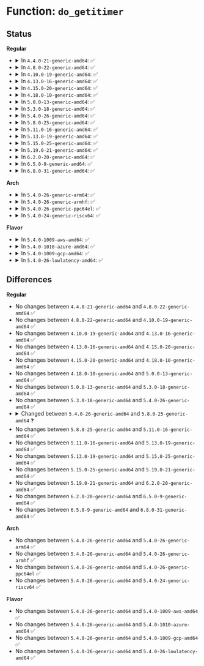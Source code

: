 # Function: <code>do_getitimer</code>

## Status
<b>Regular</b>
<ul>
<li>
<details>
<summary>In <code>4.4.0-21-generic-amd64</code>: ✅</summary>

```c
int do_getitimer(int which, struct itimerval * value)
```

```json
{
  "name": "do_getitimer",
  "collision_type": "Unique Global",
  "inline_type": "No",
  "funcs": [
    {
      "addr": 18446744071579829216,
      "name": "do_getitimer",
      "external": true,
      "loc": "kernel/time/itimer.c:79",
      "file": "kernel/time/itimer.c",
      "inline": "seen, unknown",
      "caller_inline": [],
      "caller_func": [
        "kernel/time/itimer.c:SyS_getitimer",
        "kernel/compat.c:compat_SyS_getitimer"
      ]
    }
  ],
  "symbols": [
    {
      "addr": 18446744071579829216,
      "name": "do_getitimer",
      "section": ".text",
      "bind": "STB_GLOBAL",
      "size": 206
    }
  ]
}
```
</details>
</li>
<li>
<details>
<summary>In <code>4.8.0-22-generic-amd64</code>: ✅</summary>

```c
int do_getitimer(int which, struct itimerval * value)
```

```json
{
  "name": "do_getitimer",
  "collision_type": "Unique Global",
  "inline_type": "No",
  "funcs": [
    {
      "addr": 18446744071579857936,
      "name": "do_getitimer",
      "external": true,
      "loc": "kernel/time/itimer.c:79",
      "file": "kernel/time/itimer.c",
      "inline": "seen, unknown",
      "caller_inline": [],
      "caller_func": [
        "kernel/time/itimer.c:SyS_getitimer",
        "kernel/compat.c:compat_SyS_getitimer"
      ]
    }
  ],
  "symbols": [
    {
      "addr": 18446744071579857936,
      "name": "do_getitimer",
      "section": ".text",
      "bind": "STB_GLOBAL",
      "size": 206
    }
  ]
}
```
</details>
</li>
<li>
<details>
<summary>In <code>4.10.0-19-generic-amd64</code>: ✅</summary>

```c
int do_getitimer(int which, struct itimerval * value)
```

```json
{
  "name": "do_getitimer",
  "collision_type": "Unique Global",
  "inline_type": "No",
  "funcs": [
    {
      "addr": 18446744071579933392,
      "name": "do_getitimer",
      "external": true,
      "loc": "kernel/time/itimer.c:79",
      "file": "kernel/time/itimer.c",
      "inline": "seen, unknown",
      "caller_inline": [],
      "caller_func": [
        "kernel/time/itimer.c:SyS_getitimer",
        "kernel/compat.c:compat_SyS_getitimer"
      ]
    }
  ],
  "symbols": [
    {
      "addr": 18446744071579933392,
      "name": "do_getitimer",
      "section": ".text",
      "bind": "STB_GLOBAL",
      "size": 206
    }
  ]
}
```
</details>
</li>
<li>
<details>
<summary>In <code>4.13.0-16-generic-amd64</code>: ✅</summary>

```c
int do_getitimer(int which, struct itimerval * value)
```

```json
{
  "name": "do_getitimer",
  "collision_type": "Unique Global",
  "inline_type": "No",
  "funcs": [
    {
      "addr": 18446744071579941040,
      "name": "do_getitimer",
      "external": true,
      "loc": "kernel/time/itimer.c:82",
      "file": "kernel/time/itimer.c",
      "inline": "seen, unknown",
      "caller_inline": [],
      "caller_func": [
        "kernel/time/itimer.c:compat_SyS_getitimer",
        "kernel/time/itimer.c:SyS_getitimer"
      ]
    }
  ],
  "symbols": [
    {
      "addr": 18446744071579941040,
      "name": "do_getitimer",
      "section": ".text",
      "bind": "STB_GLOBAL",
      "size": 220
    }
  ]
}
```
</details>
</li>
<li>
<details>
<summary>In <code>4.15.0-20-generic-amd64</code>: ✅</summary>

```c
int do_getitimer(int which, struct itimerval * value)
```

```json
{
  "name": "do_getitimer",
  "collision_type": "Unique Global",
  "inline_type": "No",
  "funcs": [
    {
      "addr": 18446744071579986688,
      "name": "do_getitimer",
      "external": true,
      "loc": "kernel/time/itimer.c:83",
      "file": "kernel/time/itimer.c",
      "inline": "seen, unknown",
      "caller_inline": [],
      "caller_func": [
        "kernel/time/itimer.c:compat_SyS_getitimer",
        "kernel/time/itimer.c:SyS_getitimer"
      ]
    }
  ],
  "symbols": [
    {
      "addr": 18446744071579986688,
      "name": "do_getitimer",
      "section": ".text",
      "bind": "STB_GLOBAL",
      "size": 220
    }
  ]
}
```
</details>
</li>
<li>
<details>
<summary>In <code>4.18.0-10-generic-amd64</code>: ✅</summary>

```c
int do_getitimer(int which, struct itimerval * value)
```

```json
{
  "name": "do_getitimer",
  "collision_type": "Unique Global",
  "inline_type": "No",
  "funcs": [
    {
      "addr": 18446744071580038048,
      "name": "do_getitimer",
      "external": true,
      "loc": "kernel/time/itimer.c:83",
      "file": "kernel/time/itimer.c",
      "inline": "seen, unknown",
      "caller_inline": [],
      "caller_func": [
        "kernel/time/itimer.c:__x32_compat_sys_getitimer",
        "kernel/time/itimer.c:__ia32_compat_sys_getitimer",
        "kernel/time/itimer.c:__ia32_sys_getitimer",
        "kernel/time/itimer.c:__x64_sys_getitimer"
      ]
    }
  ],
  "symbols": [
    {
      "addr": 18446744071580038048,
      "name": "do_getitimer",
      "section": ".text",
      "bind": "STB_GLOBAL",
      "size": 206
    }
  ]
}
```
</details>
</li>
<li>
<details>
<summary>In <code>5.0.0-13-generic-amd64</code>: ✅</summary>

```c
int do_getitimer(int which, struct itimerval * value)
```

```json
{
  "name": "do_getitimer",
  "collision_type": "Unique Global",
  "inline_type": "No",
  "funcs": [
    {
      "addr": 18446744071580084848,
      "name": "do_getitimer",
      "external": true,
      "loc": "kernel/time/itimer.c:81",
      "file": "kernel/time/itimer.c",
      "inline": "seen, unknown",
      "caller_inline": [],
      "caller_func": [
        "kernel/time/itimer.c:__x32_compat_sys_getitimer",
        "kernel/time/itimer.c:__ia32_compat_sys_getitimer",
        "kernel/time/itimer.c:__ia32_sys_getitimer",
        "kernel/time/itimer.c:__x64_sys_getitimer"
      ]
    }
  ],
  "symbols": [
    {
      "addr": 18446744071580084848,
      "name": "do_getitimer",
      "section": ".text",
      "bind": "STB_GLOBAL",
      "size": 206
    }
  ]
}
```
</details>
</li>
<li>
<details>
<summary>In <code>5.3.0-18-generic-amd64</code>: ✅</summary>

```c
int do_getitimer(int which, struct itimerval * value)
```

```json
{
  "name": "do_getitimer",
  "collision_type": "Unique Global",
  "inline_type": "No",
  "funcs": [
    {
      "addr": 18446744071580128512,
      "name": "do_getitimer",
      "external": true,
      "loc": "kernel/time/itimer.c:81",
      "file": "kernel/time/itimer.c",
      "inline": "seen, unknown",
      "caller_inline": [],
      "caller_func": [
        "kernel/time/itimer.c:__x32_compat_sys_getitimer",
        "kernel/time/itimer.c:__ia32_compat_sys_getitimer",
        "kernel/time/itimer.c:__ia32_sys_getitimer",
        "kernel/time/itimer.c:__x64_sys_getitimer"
      ]
    }
  ],
  "symbols": [
    {
      "addr": 18446744071580128512,
      "name": "do_getitimer",
      "section": ".text",
      "bind": "STB_GLOBAL",
      "size": 197
    }
  ]
}
```
</details>
</li>
<li>
<details>
<summary>In <code>5.4.0-26-generic-amd64</code>: ✅</summary>

```c
int do_getitimer(int which, struct itimerval * value)
```

```json
{
  "name": "do_getitimer",
  "collision_type": "Unique Global",
  "inline_type": "No",
  "funcs": [
    {
      "addr": 18446744071580176768,
      "name": "do_getitimer",
      "external": true,
      "loc": "kernel/time/itimer.c:76",
      "file": "kernel/time/itimer.c",
      "inline": "seen, unknown",
      "caller_inline": [],
      "caller_func": [
        "kernel/time/itimer.c:__x32_compat_sys_getitimer",
        "kernel/time/itimer.c:__ia32_compat_sys_getitimer",
        "kernel/time/itimer.c:__ia32_sys_getitimer",
        "kernel/time/itimer.c:__x64_sys_getitimer"
      ]
    }
  ],
  "symbols": [
    {
      "addr": 18446744071580176768,
      "name": "do_getitimer",
      "section": ".text",
      "bind": "STB_GLOBAL",
      "size": 197
    }
  ]
}
```
</details>
</li>
<li>
<details>
<summary>In <code>5.8.0-25-generic-amd64</code>: ✅</summary>

```c
int do_getitimer(int which, struct itimerspec64 * value)
```

```json
{
  "name": "do_getitimer",
  "collision_type": "Unique Static",
  "inline_type": "No",
  "funcs": [
    {
      "addr": 18446744071580242784,
      "name": "do_getitimer",
      "external": false,
      "loc": "kernel/time/itimer.c:76",
      "file": "kernel/time/itimer.c",
      "inline": "seen, unknown",
      "caller_inline": [],
      "caller_func": [
        "kernel/time/itimer.c:__x32_compat_sys_getitimer",
        "kernel/time/itimer.c:__ia32_compat_sys_getitimer",
        "kernel/time/itimer.c:__ia32_sys_getitimer",
        "kernel/time/itimer.c:__x64_sys_getitimer"
      ]
    }
  ],
  "symbols": [
    {
      "addr": 18446744071580242784,
      "name": "do_getitimer",
      "section": ".text",
      "bind": "STB_LOCAL",
      "size": 265
    }
  ]
}
```
</details>
</li>
<li>
<details>
<summary>In <code>5.11.0-16-generic-amd64</code>: ✅</summary>

```c
int do_getitimer(int which, struct itimerspec64 * value)
```

```json
{
  "name": "do_getitimer",
  "collision_type": "Unique Static",
  "inline_type": "No",
  "funcs": [
    {
      "addr": 18446744071580227024,
      "name": "do_getitimer",
      "external": false,
      "loc": "kernel/time/itimer.c:76",
      "file": "kernel/time/itimer.c",
      "inline": "seen, unknown",
      "caller_inline": [],
      "caller_func": [
        "kernel/time/itimer.c:__x32_compat_sys_getitimer",
        "kernel/time/itimer.c:__ia32_compat_sys_getitimer",
        "kernel/time/itimer.c:__ia32_sys_getitimer",
        "kernel/time/itimer.c:__x64_sys_getitimer"
      ]
    }
  ],
  "symbols": [
    {
      "addr": 18446744071580227024,
      "name": "do_getitimer",
      "section": ".text",
      "bind": "STB_LOCAL",
      "size": 265
    }
  ]
}
```
</details>
</li>
<li>
<details>
<summary>In <code>5.13.0-19-generic-amd64</code>: ✅</summary>

```c
int do_getitimer(int which, struct itimerspec64 * value)
```

```json
{
  "name": "do_getitimer",
  "collision_type": "Unique Static",
  "inline_type": "No",
  "funcs": [
    {
      "addr": 18446744071580232256,
      "name": "do_getitimer",
      "external": false,
      "loc": "kernel/time/itimer.c:76",
      "file": "kernel/time/itimer.c",
      "inline": "seen, unknown",
      "caller_inline": [],
      "caller_func": [
        "kernel/time/itimer.c:__x32_compat_sys_getitimer",
        "kernel/time/itimer.c:__ia32_compat_sys_getitimer",
        "kernel/time/itimer.c:__ia32_sys_getitimer",
        "kernel/time/itimer.c:__x64_sys_getitimer"
      ]
    }
  ],
  "symbols": [
    {
      "addr": 18446744071580232256,
      "name": "do_getitimer",
      "section": ".text",
      "bind": "STB_LOCAL",
      "size": 265
    }
  ]
}
```
</details>
</li>
<li>
<details>
<summary>In <code>5.15.0-25-generic-amd64</code>: ✅</summary>

```c
int do_getitimer(int which, struct itimerspec64 * value)
```

```json
{
  "name": "do_getitimer",
  "collision_type": "Unique Static",
  "inline_type": "No",
  "funcs": [
    {
      "addr": 18446744071580381264,
      "name": "do_getitimer",
      "external": false,
      "loc": "kernel/time/itimer.c:76",
      "file": "kernel/time/itimer.c",
      "inline": "seen, unknown",
      "caller_inline": [],
      "caller_func": [
        "kernel/time/itimer.c:__x64_compat_sys_getitimer",
        "kernel/time/itimer.c:__ia32_compat_sys_getitimer",
        "kernel/time/itimer.c:__ia32_sys_getitimer",
        "kernel/time/itimer.c:__x64_sys_getitimer"
      ]
    }
  ],
  "symbols": [
    {
      "addr": 18446744071580381264,
      "name": "do_getitimer",
      "section": ".text",
      "bind": "STB_LOCAL",
      "size": 265
    }
  ]
}
```
</details>
</li>
<li>
<details>
<summary>In <code>5.19.0-21-generic-amd64</code>: ✅</summary>

```c
int do_getitimer(int which, struct itimerspec64 * value)
```

```json
{
  "name": "do_getitimer",
  "collision_type": "Unique Static",
  "inline_type": "No",
  "funcs": [
    {
      "addr": 18446744071580595360,
      "name": "do_getitimer",
      "external": false,
      "loc": "kernel/time/itimer.c:76",
      "file": "kernel/time/itimer.c",
      "inline": "seen, unknown",
      "caller_inline": [],
      "caller_func": [
        "kernel/time/itimer.c:__ia32_compat_sys_getitimer",
        "kernel/time/itimer.c:__ia32_sys_getitimer",
        "kernel/time/itimer.c:__x64_sys_getitimer"
      ]
    }
  ],
  "symbols": [
    {
      "addr": 18446744071580595360,
      "name": "do_getitimer",
      "section": ".text",
      "bind": "STB_LOCAL",
      "size": 263
    }
  ]
}
```
</details>
</li>
<li>
<details>
<summary>In <code>6.2.0-20-generic-amd64</code>: ✅</summary>

```c
int do_getitimer(int which, struct itimerspec64 * value)
```

```json
{
  "name": "do_getitimer",
  "collision_type": "Unique Static",
  "inline_type": "No",
  "funcs": [
    {
      "addr": 18446744071580858080,
      "name": "do_getitimer",
      "external": false,
      "loc": "kernel/time/itimer.c:76",
      "file": "kernel/time/itimer.c",
      "inline": "seen, unknown",
      "caller_inline": [],
      "caller_func": [
        "kernel/time/itimer.c:__ia32_compat_sys_getitimer",
        "kernel/time/itimer.c:__ia32_sys_getitimer",
        "kernel/time/itimer.c:__x64_sys_getitimer"
      ]
    }
  ],
  "symbols": [
    {
      "addr": 18446744071580858080,
      "name": "do_getitimer",
      "section": ".text",
      "bind": "STB_LOCAL",
      "size": 263
    }
  ]
}
```
</details>
</li>
<li>
<details>
<summary>In <code>6.5.0-9-generic-amd64</code>: ✅</summary>

```c
int do_getitimer(int which, struct itimerspec64 * value)
```

```json
{
  "name": "do_getitimer",
  "collision_type": "Unique Static",
  "inline_type": "No",
  "funcs": [
    {
      "addr": 18446744071580941872,
      "name": "do_getitimer",
      "external": false,
      "loc": "kernel/time/itimer.c:76",
      "file": "kernel/time/itimer.c",
      "inline": "seen, unknown",
      "caller_inline": [],
      "caller_func": [
        "kernel/time/itimer.c:__ia32_compat_sys_getitimer",
        "kernel/time/itimer.c:__ia32_sys_getitimer",
        "kernel/time/itimer.c:__x64_sys_getitimer"
      ]
    }
  ],
  "symbols": [
    {
      "addr": 18446744071580941872,
      "name": "do_getitimer",
      "section": ".text",
      "bind": "STB_LOCAL",
      "size": 238
    }
  ]
}
```
</details>
</li>
<li>
<details>
<summary>In <code>6.8.0-31-generic-amd64</code>: ✅</summary>

```c
int do_getitimer(int which, struct itimerspec64 * value)
```

```json
{
  "name": "do_getitimer",
  "collision_type": "Unique Static",
  "inline_type": "No",
  "funcs": [
    {
      "addr": 18446744071581033168,
      "name": "do_getitimer",
      "external": false,
      "loc": "kernel/time/itimer.c:76",
      "file": "kernel/time/itimer.c",
      "inline": "seen, unknown",
      "caller_inline": [],
      "caller_func": [
        "kernel/time/itimer.c:__ia32_compat_sys_getitimer",
        "kernel/time/itimer.c:__ia32_sys_getitimer",
        "kernel/time/itimer.c:__x64_sys_getitimer"
      ]
    }
  ],
  "symbols": [
    {
      "addr": 18446744071581033168,
      "name": "do_getitimer",
      "section": ".text",
      "bind": "STB_LOCAL",
      "size": 238
    }
  ]
}
```
</details>
</li>
</ul>
<b>Arch</b>
<ul>
<li>
<details>
<summary>In <code>5.4.0-26-generic-arm64</code>: ✅</summary>

```c
int do_getitimer(int which, struct itimerval * value)
```

```json
{
  "name": "do_getitimer",
  "collision_type": "Unique Global",
  "inline_type": "No",
  "funcs": [
    {
      "addr": 18446603336491399712,
      "name": "do_getitimer",
      "external": true,
      "loc": "kernel/time/itimer.c:76",
      "file": "kernel/time/itimer.c",
      "inline": "seen, unknown",
      "caller_inline": [],
      "caller_func": [
        "kernel/time/itimer.c:__arm64_compat_sys_getitimer",
        "kernel/time/itimer.c:__arm64_sys_getitimer"
      ]
    }
  ],
  "symbols": [
    {
      "addr": 18446603336491399712,
      "name": "do_getitimer",
      "section": ".text",
      "bind": "STB_GLOBAL",
      "size": 304
    }
  ]
}
```
</details>
</li>
<li>
<details>
<summary>In <code>5.4.0-26-generic-armhf</code>: ✅</summary>

```c
int do_getitimer(int which, struct itimerval * value)
```

```json
{
  "name": "do_getitimer",
  "collision_type": "Unique Global",
  "inline_type": "No",
  "funcs": [
    {
      "addr": 3225397124,
      "name": "do_getitimer",
      "external": true,
      "loc": "kernel/time/itimer.c:76",
      "file": "kernel/time/itimer.c",
      "inline": "seen, unknown",
      "caller_inline": [],
      "caller_func": [
        "kernel/time/itimer.c:__se_sys_getitimer"
      ]
    }
  ],
  "symbols": [
    {
      "addr": 3225397124,
      "name": "do_getitimer",
      "section": ".text",
      "bind": "STB_GLOBAL",
      "size": 284
    }
  ]
}
```
</details>
</li>
<li>
<details>
<summary>In <code>5.4.0-26-generic-ppc64el</code>: ✅</summary>

```c
int do_getitimer(int which, struct itimerval * value)
```

```json
{
  "name": "do_getitimer",
  "collision_type": "Unique Global",
  "inline_type": "No",
  "funcs": [
    {
      "addr": 13835058055284343440,
      "name": "do_getitimer",
      "external": true,
      "loc": "kernel/time/itimer.c:76",
      "file": "kernel/time/itimer.c",
      "inline": "seen, unknown",
      "caller_inline": [],
      "caller_func": [
        "kernel/time/itimer.c:__se_compat_sys_getitimer",
        "kernel/time/itimer.c:__se_sys_getitimer"
      ]
    }
  ],
  "symbols": [
    {
      "addr": 13835058055284343440,
      "name": "do_getitimer",
      "section": ".text",
      "bind": "STB_GLOBAL",
      "size": 396
    }
  ]
}
```
</details>
</li>
<li>
<details>
<summary>In <code>5.4.0-24-generic-riscv64</code>: ✅</summary>

```c
int do_getitimer(int which, struct itimerval * value)
```

```json
{
  "name": "do_getitimer",
  "collision_type": "Unique Global",
  "inline_type": "No",
  "funcs": [
    {
      "addr": 18446743936271879798,
      "name": "do_getitimer",
      "external": true,
      "loc": "kernel/time/itimer.c:76",
      "file": "kernel/time/itimer.c",
      "inline": "seen, unknown",
      "caller_inline": [],
      "caller_func": [
        "kernel/time/itimer.c:__se_sys_getitimer"
      ]
    }
  ],
  "symbols": [
    {
      "addr": 18446743936271879798,
      "name": "do_getitimer",
      "section": ".text",
      "bind": "STB_GLOBAL",
      "size": 266
    }
  ]
}
```
</details>
</li>
</ul>
<b>Flavor</b>
<ul>
<li>
<details>
<summary>In <code>5.4.0-1009-aws-amd64</code>: ✅</summary>

```c
int do_getitimer(int which, struct itimerval * value)
```

```json
{
  "name": "do_getitimer",
  "collision_type": "Unique Global",
  "inline_type": "No",
  "funcs": [
    {
      "addr": 18446744071580145968,
      "name": "do_getitimer",
      "external": true,
      "loc": "kernel/time/itimer.c:76",
      "file": "kernel/time/itimer.c",
      "inline": "seen, unknown",
      "caller_inline": [],
      "caller_func": [
        "kernel/time/itimer.c:__x32_compat_sys_getitimer",
        "kernel/time/itimer.c:__ia32_compat_sys_getitimer",
        "kernel/time/itimer.c:__ia32_sys_getitimer",
        "kernel/time/itimer.c:__x64_sys_getitimer"
      ]
    }
  ],
  "symbols": [
    {
      "addr": 18446744071580145968,
      "name": "do_getitimer",
      "section": ".text",
      "bind": "STB_GLOBAL",
      "size": 197
    }
  ]
}
```
</details>
</li>
<li>
<details>
<summary>In <code>5.4.0-1010-azure-amd64</code>: ✅</summary>

```c
int do_getitimer(int which, struct itimerval * value)
```

```json
{
  "name": "do_getitimer",
  "collision_type": "Unique Global",
  "inline_type": "No",
  "funcs": [
    {
      "addr": 18446744071580091504,
      "name": "do_getitimer",
      "external": true,
      "loc": "kernel/time/itimer.c:76",
      "file": "kernel/time/itimer.c",
      "inline": "seen, unknown",
      "caller_inline": [],
      "caller_func": [
        "kernel/time/itimer.c:__x32_compat_sys_getitimer",
        "kernel/time/itimer.c:__ia32_compat_sys_getitimer",
        "kernel/time/itimer.c:__ia32_sys_getitimer",
        "kernel/time/itimer.c:__x64_sys_getitimer"
      ]
    }
  ],
  "symbols": [
    {
      "addr": 18446744071580091504,
      "name": "do_getitimer",
      "section": ".text",
      "bind": "STB_GLOBAL",
      "size": 191
    }
  ]
}
```
</details>
</li>
<li>
<details>
<summary>In <code>5.4.0-1009-gcp-amd64</code>: ✅</summary>

```c
int do_getitimer(int which, struct itimerval * value)
```

```json
{
  "name": "do_getitimer",
  "collision_type": "Unique Global",
  "inline_type": "No",
  "funcs": [
    {
      "addr": 18446744071580137040,
      "name": "do_getitimer",
      "external": true,
      "loc": "kernel/time/itimer.c:76",
      "file": "kernel/time/itimer.c",
      "inline": "seen, unknown",
      "caller_inline": [],
      "caller_func": [
        "kernel/time/itimer.c:__x32_compat_sys_getitimer",
        "kernel/time/itimer.c:__ia32_compat_sys_getitimer",
        "kernel/time/itimer.c:__ia32_sys_getitimer",
        "kernel/time/itimer.c:__x64_sys_getitimer"
      ]
    }
  ],
  "symbols": [
    {
      "addr": 18446744071580137040,
      "name": "do_getitimer",
      "section": ".text",
      "bind": "STB_GLOBAL",
      "size": 197
    }
  ]
}
```
</details>
</li>
<li>
<details>
<summary>In <code>5.4.0-26-lowlatency-amd64</code>: ✅</summary>

```c
int do_getitimer(int which, struct itimerval * value)
```

```json
{
  "name": "do_getitimer",
  "collision_type": "Unique Global",
  "inline_type": "No",
  "funcs": [
    {
      "addr": 18446744071580188960,
      "name": "do_getitimer",
      "external": true,
      "loc": "kernel/time/itimer.c:76",
      "file": "kernel/time/itimer.c",
      "inline": "seen, unknown",
      "caller_inline": [],
      "caller_func": [
        "kernel/time/itimer.c:__x32_compat_sys_getitimer",
        "kernel/time/itimer.c:__ia32_compat_sys_getitimer",
        "kernel/time/itimer.c:__ia32_sys_getitimer",
        "kernel/time/itimer.c:__x64_sys_getitimer"
      ]
    }
  ],
  "symbols": [
    {
      "addr": 18446744071580188960,
      "name": "do_getitimer",
      "section": ".text",
      "bind": "STB_GLOBAL",
      "size": 188
    }
  ]
}
```
</details>
</li>
</ul>

## Differences
<b>Regular</b>
<ul>
<li>
No changes between <code>4.4.0-21-generic-amd64</code> and <code>4.8.0-22-generic-amd64</code> ✅
</li>
<li>
No changes between <code>4.8.0-22-generic-amd64</code> and <code>4.10.0-19-generic-amd64</code> ✅
</li>
<li>
No changes between <code>4.10.0-19-generic-amd64</code> and <code>4.13.0-16-generic-amd64</code> ✅
</li>
<li>
No changes between <code>4.13.0-16-generic-amd64</code> and <code>4.15.0-20-generic-amd64</code> ✅
</li>
<li>
No changes between <code>4.15.0-20-generic-amd64</code> and <code>4.18.0-10-generic-amd64</code> ✅
</li>
<li>
No changes between <code>4.18.0-10-generic-amd64</code> and <code>5.0.0-13-generic-amd64</code> ✅
</li>
<li>
No changes between <code>5.0.0-13-generic-amd64</code> and <code>5.3.0-18-generic-amd64</code> ✅
</li>
<li>
No changes between <code>5.3.0-18-generic-amd64</code> and <code>5.4.0-26-generic-amd64</code> ✅
</li>
<li>
<details>
<summary>Changed between <code>5.4.0-26-generic-amd64</code> and <code>5.8.0-25-generic-amd64</code> ❓</summary>
<ul>
<li>
<b>Param type changed. </b>
<code>struct itimerval * value</code> ➡️ <code>struct itimerspec64 * value</code>
</li>
</ul>
</details>
</li>
<li>
No changes between <code>5.8.0-25-generic-amd64</code> and <code>5.11.0-16-generic-amd64</code> ✅
</li>
<li>
No changes between <code>5.11.0-16-generic-amd64</code> and <code>5.13.0-19-generic-amd64</code> ✅
</li>
<li>
No changes between <code>5.13.0-19-generic-amd64</code> and <code>5.15.0-25-generic-amd64</code> ✅
</li>
<li>
No changes between <code>5.15.0-25-generic-amd64</code> and <code>5.19.0-21-generic-amd64</code> ✅
</li>
<li>
No changes between <code>5.19.0-21-generic-amd64</code> and <code>6.2.0-20-generic-amd64</code> ✅
</li>
<li>
No changes between <code>6.2.0-20-generic-amd64</code> and <code>6.5.0-9-generic-amd64</code> ✅
</li>
<li>
No changes between <code>6.5.0-9-generic-amd64</code> and <code>6.8.0-31-generic-amd64</code> ✅
</li>
</ul>
<b>Arch</b>
<ul>
<li>
No changes between <code>5.4.0-26-generic-amd64</code> and <code>5.4.0-26-generic-arm64</code> ✅
</li>
<li>
No changes between <code>5.4.0-26-generic-amd64</code> and <code>5.4.0-26-generic-armhf</code> ✅
</li>
<li>
No changes between <code>5.4.0-26-generic-amd64</code> and <code>5.4.0-26-generic-ppc64el</code> ✅
</li>
<li>
No changes between <code>5.4.0-26-generic-amd64</code> and <code>5.4.0-24-generic-riscv64</code> ✅
</li>
</ul>
<b>Flavor</b>
<ul>
<li>
No changes between <code>5.4.0-26-generic-amd64</code> and <code>5.4.0-1009-aws-amd64</code> ✅
</li>
<li>
No changes between <code>5.4.0-26-generic-amd64</code> and <code>5.4.0-1010-azure-amd64</code> ✅
</li>
<li>
No changes between <code>5.4.0-26-generic-amd64</code> and <code>5.4.0-1009-gcp-amd64</code> ✅
</li>
<li>
No changes between <code>5.4.0-26-generic-amd64</code> and <code>5.4.0-26-lowlatency-amd64</code> ✅
</li>
</ul>
